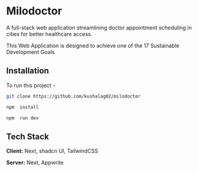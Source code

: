 # Milodoctor

A full-stack web application streamlining doctor appointment scheduling in cities for better healthcare access.

This Web Application is designed to achieve one of the 17 Sustainable Development Goals

## Installation

To run this project -

```bash
git clone https://github.com/kushalag02/milodoctor
```

```bash
npm  install
```

```bash
npm  run dev
```

## Tech Stack

**Client:** Next, shadcn UI, TailwindCSS

**Server:** Next, Appwrite
